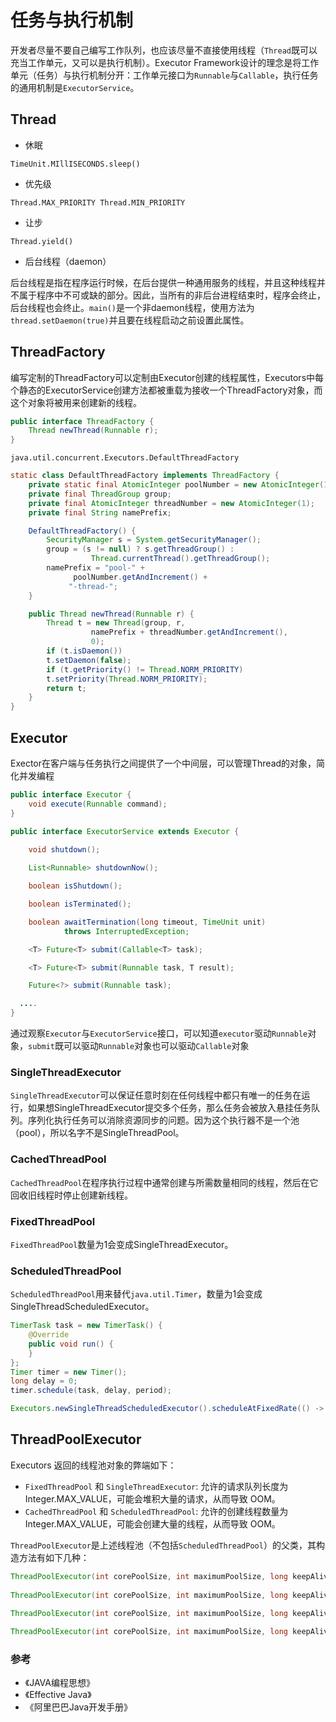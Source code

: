 # 任务与执行机制
开发者尽量不要自己编写工作队列，也应该尽量不直接使用线程（`Thread`既可以充当工作单元，又可以是执行机制）。Executor Framework设计的理念是将工作单元（任务）与执行机制分开：工作单元接口为`Runnable`与`Callable`，执行任务的通用机制是`ExecutorService`。

## Thread

- 休眠

`TimeUnit.MIllISECONDS.sleep()`
- 优先级

`Thread.MAX_PRIORITY Thread.MIN_PRIORITY`
- 让步

`Thread.yield()`

- 后台线程（daemon）

后台线程是指在程序运行时候，在后台提供一种通用服务的线程，并且这种线程并不属于程序中不可或缺的部分。因此，当所有的非后台进程结束时，程序会终止，后台线程也会终止。`main()`是一个非daemon线程，使用方法为`thread.setDaemon(true)`并且要在线程启动之前设置此属性。

## ThreadFactory
编写定制的ThreadFactory可以定制由Executor创建的线程属性，Executors中每个静态的ExecutorService创建方法都被重载为接收一个ThreadFactory对象，而这个对象将被用来创建新的线程。

```Java
public interface ThreadFactory {
	Thread newThread(Runnable r);
}
```
`java.util.concurrent.Executors.DefaultThreadFactory`
```Java
static class DefaultThreadFactory implements ThreadFactory {
	private static final AtomicInteger poolNumber = new AtomicInteger(1);
	private final ThreadGroup group;
	private final AtomicInteger threadNumber = new AtomicInteger(1);
	private final String namePrefix;

	DefaultThreadFactory() {
	    SecurityManager s = System.getSecurityManager();
	    group = (s != null) ? s.getThreadGroup() :
				  Thread.currentThread().getThreadGroup();
	    namePrefix = "pool-" +
			  poolNumber.getAndIncrement() +
			 "-thread-";
	}

	public Thread newThread(Runnable r) {
	    Thread t = new Thread(group, r,
				  namePrefix + threadNumber.getAndIncrement(),
				  0);
	    if (t.isDaemon())
		t.setDaemon(false);
	    if (t.getPriority() != Thread.NORM_PRIORITY)
		t.setPriority(Thread.NORM_PRIORITY);
	    return t;
	}
}
```
## Executor
Exector在客户端与任务执行之间提供了一个中间层，可以管理Thread的对象，简化并发编程

```Java
public interface Executor {
	void execute(Runnable command);
}

public interface ExecutorService extends Executor {
  
	void shutdown();

	List<Runnable> shutdownNow();

	boolean isShutdown();

	boolean isTerminated();

	boolean awaitTermination(long timeout, TimeUnit unit)
			throws InterruptedException;

	<T> Future<T> submit(Callable<T> task);

	<T> Future<T> submit(Runnable task, T result);

	Future<?> submit(Runnable task);

  ....
}
```

通过观察`Executor`与`ExecutorService`接口，可以知道`executor`驱动`Runnable`对象，`submit`既可以驱动`Runnable`对象也可以驱动`Callable`对象

### SingleThreadExecutor
```SingleThreadExecutor```可以保证任意时刻在任何线程中都只有唯一的任务在运行，如果想SingleThreadExecutor提交多个任务，那么任务会被放入悬挂任务队列。序列化执行任务可以消除资源同步的问题。因为这个执行器不是一个池（pool），所以名字不是SingleThreadPool。

### CachedThreadPool
```CachedThreadPool```在程序执行过程中通常创建与所需数量相同的线程，然后在它回收旧线程时停止创建新线程。

### FixedThreadPool
```FixedThreadPool```数量为1会变成SingleThreadExecutor。

### ScheduledThreadPool
```ScheduledThreadPool```用来替代`java.util.Timer`，数量为1会变成SingleThreadScheduledExecutor。

```Java
TimerTask task = new TimerTask() {
	@Override
	public void run() {
	}
};
Timer timer = new Timer();
long delay = 0;
timer.schedule(task, delay, period);
```

```Java
Executors.newSingleThreadScheduledExecutor().scheduleAtFixedRate(() -> {}, delay, period, TimeUnit.MINUTES);
```

## ThreadPoolExecutor

Executors 返回的线程池对象的弊端如下：
- `FixedThreadPool` 和 `SingleThreadExecutor`:
允许的请求队列长度为 Integer.MAX_VALUE，可能会堆积大量的请求，从而导致 OOM。
- `CachedThreadPool` 和 `ScheduledThreadPool`:
允许的创建线程数量为 Integer.MAX_VALUE，可能会创建大量的线程，从而导致 OOM。

`ThreadPoolExecutor`是上述线程池（不包括`ScheduledThreadPool`）的父类，其构造方法有如下几种：
```Java
ThreadPoolExecutor(int corePoolSize, int maximumPoolSize, long keepAliveTime, TimeUnit unit, BlockingQueue<Runnable> workQueue)
 
ThreadPoolExecutor(int corePoolSize, int maximumPoolSize, long keepAliveTime, TimeUnit unit, BlockingQueue<Runnable> workQueue, RejectedExecutionHandler handler) 

ThreadPoolExecutor(int corePoolSize, int maximumPoolSize, long keepAliveTime, TimeUnit unit, BlockingQueue<Runnable> workQueue, ThreadFactory threadFactory) 
 
ThreadPoolExecutor(int corePoolSize, int maximumPoolSize, long keepAliveTime, TimeUnit unit, BlockingQueue<Runnable> workQueue, ThreadFactory threadFactory, RejectedExecutionHandler handler) 
```



### 参考
- 《JAVA编程思想》
- 《Effective Java》
- 《阿里巴巴Java开发手册》
